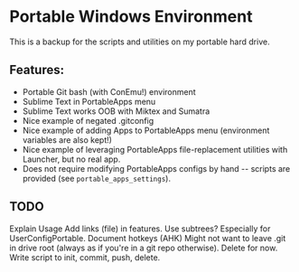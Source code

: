 # Portable Windows Environment

This is a backup for the scripts and utilities on my portable hard drive.

## Features:

* Portable Git bash (with ConEmu!) environment
* Sublime Text in PortableApps menu
* Sublime Text works OOB with Miktex and Sumatra
* Nice example of negated .gitconfig
* Nice example of adding Apps to PortableApps menu (environment variables are also kept!)
* Nice example of leveraging PortableApps file-replacement utilities with Launcher, but no real app. 
* Does not require modifying PortableApps configs by hand -- scripts are provided (see ``portable_apps_settings``). 

## TODO
Explain Usage
Add links (file) in features.
Use subtrees? Especially for UserConfigPortable.
Document hotkeys (AHK)
Might not want to leave .git in drive root (always as if you're in a git repo otherwise). Delete for now. Write script to init, commit, push, delete. 

